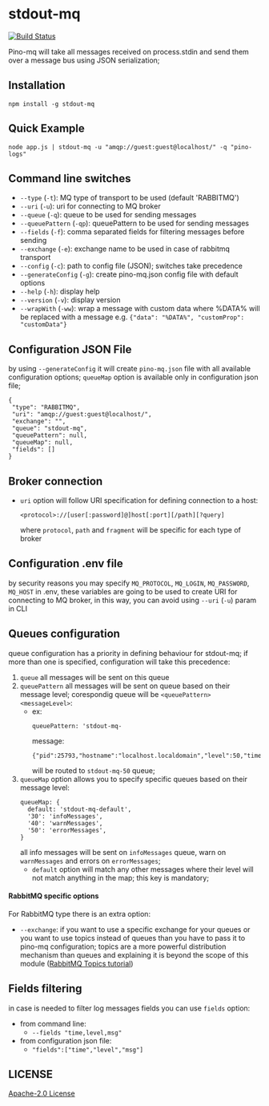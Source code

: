 # stdout-mq
[![Build Status](https://travis-ci.com/StyleT/stdout-mq.svg?branch=master)](https://travis-ci.com/StyleT/stdout-mq)

Pino-mq will take all messages received on process.stdin and send them over a message bus using JSON serialization;

## Installation

```
npm install -g stdout-mq
```

## Quick Example
```
node app.js | stdout-mq -u "amqp://guest:guest@localhost/" -q "pino-logs"
```


## Command line switches

- `--type` (`-t`): MQ type of transport to be used (default 'RABBITMQ')
- `--uri` (`-u`): uri for connecting to MQ broker
- `--queue` (`-q`): queue to be used for sending messages
- `--queuePattern` (`-qp`): queuePattern  to be used for sending messages
- `--fields` (`-f`): comma separated fields for filtering messages before sending
- `--exchange` (`-e`): exchange name to be used in case of rabbitmq transport
- `--config` (`-c`): path to config file (JSON); switches take precedence
- `--generateConfig` (`-g`): create pino-mq.json config file with default options
- `--help` (`-h`): display help
- `--version` (`-v`): display version
- `--wrapWith` (`-ww`): wrap a message with custom data where %DATA% will be replaced with a message e.g. `{"data": "%DATA%", "customProp": "customData"}`

## Configuration JSON File
by using `--generateConfig` it will create `pino-mq.json` file with all available configuration 
options; `queueMap` option is available only in configuration json file;

```
{
 "type": "RABBITMQ",
 "uri": "amqp://guest:guest@localhost/",
 "exchange": "",
 "queue": "stdout-mq",
 "queuePattern": null,
 "queueMap": null,
 "fields": []
}
```

## Broker connection
* `uri` option will follow URI specification for defining connection to a host:

    ```
    <protocol>://[user[:password]@]host[:port][/path][?query]
    ```
    where `protocol`, `path` and `fragment` will be specific for each type of broker

## Configuration .env file
by security reasons you may specify `MQ_PROTOCOL`, `MQ_LOGIN`, `MQ_PASSWORD`, `MQ_HOST` in .env, these variables are going to be used to create URI for connecting to MQ broker, in this way, you can avoid using `--uri` (`-u`) param in CLI

## Queues configuration
queue configuration has a priority in defining behaviour for stdout-mq; if more than one is specified, configuration will take this precedence:

1. `queue` all messages will be sent on this queue
2. `queuePattern` all messages will be sent on queue based on their message level; corespondig queue will be `<queuePattern><messageLevel>`:
    * ex: 
        ```
        queuePattern: 'stdout-mq-
        ```
        message:
        ```
        {"pid":25793,"hostname":"localhost.localdomain","level":50,"time":1503252634289,"msg":"msg3","v":1}
        ```
        will be routed to `stdout-mq-50` queue;
3. `queueMap` option allows you to specify specific queues based on their message level:
    ```
    queueMap: {
      default: 'stdout-mq-default',
      '30': 'infoMessages',
      '40': 'warnMessages',
      '50': 'errorMessages', 
    }
    ```
    all info messages will be sent on `infoMessages` queue, warn on `warnMessages` and errors on `errorMessages`;
    * `default` option will match any other messages where their level will not match anything in the map; this key is mandatory;

#### RabbitMQ specific options
For RabbitMQ type there is an extra option: 
* `--exchange`: if you want to use a specific exchange for your queues or you want to use topics instead of queues than you have to pass it to pino-mq configuration; topics are a more powerful distribution mechanism than queues and explaining it is beyond the scope of this module ([RabbitMQ Topics tutorial](https://www.rabbitmq.com/tutorials/tutorial-five-javascript.html))


## Fields filtering
in case is needed to filter log messages fields you can use `fields` option:
* from command line:
    * `--fields "time,level,msg"`
* from configuration json file:
    * `"fields":["time","level","msg"]`

## LICENSE
[Apache-2.0 License](https://github.com/StyleT/stdout-mq/blob/master/LICENSE.txt)
